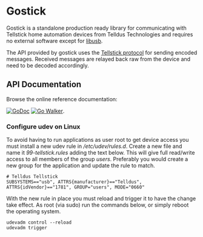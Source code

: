 # Gostick
Gostick is a standalone production ready library for communicating with Tellstick home automation devices from Telldus Technologies and
requires no external software except for [libusb](http://libusb.info/).

The API provided by gostick uses the [Tellstick protocol](http://developer.telldus.com/doxygen/TellStick.html) for sending encoded messages.
Received messages are relayed back raw from the device and need to be decoded accordingly.

## API Documentation
Browse the online reference documentation:

[![GoDoc](https://godoc.org/github.com/c0rner/gostick?status.svg)](https://godoc.org/github.com/c0rner/gostick)
[![Go Walker](http://gowalker.org/api/v1/badge)](https://gowalker.org/github.com/c0rner/gostick).

### Configure udev on Linux
To avoid having to run applications as user root to get device access you must install a new udev rule in */etc/udev/rules.d*. 
Create a new file and name it *99-tellstick.rules* adding the text below. This will give full read/write access
to all members of the group *users*. Preferably you would create a new group for the application and update the rule to match.
```
# Telldus Tellstick
SUBSYSTEMS=="usb", ATTRS{manufacturer}=="Telldus", ATTRS{idVendor}=="1781", GROUP="users", MODE="0660"
```
With the new rule in place you must reload and trigger it to have the change take effect. As root (via sudo) run the commands below,
or simply reboot the operating system.
```
udevadm control --reload
udevadm trigger
```
